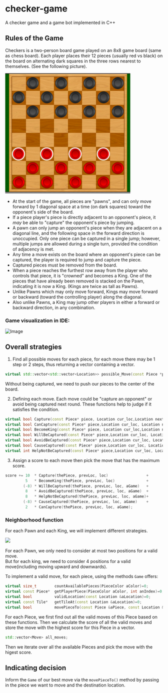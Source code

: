 # checker-game
A checker game and a game bot implemented in C++

## Rules of the Game

Checkers is a two-person board game played on an 8x8 game board (same as chess board). Each player places their 12 pieces (usually red vs black) on the board on alternating dark squares in the three rows nearest to themselves. (See the following picture).

![Image](checkers.png)

- At the start of the game, all pieces are "pawns", and can only move forward by 1 diagonal space at a time (on dark squares) toward the opponent's side of the board.
- If a piece player's piece is directly adjacent to an opponent's piece, it _may_ be able to "capture" the opponent's piece by jumping. 
- A pawn can only jump an opponent's piece when they are adjacent on a diagonal line, and the following space in the forward direction is unoccupied. Only one piece can be captured in a single jump; however, multiple jumps are allowed during a single turn, provided the condition of adjacency is met.
- Any time a move exists on the board where an opponent's piece can be captured, the player is required to jump and capture the piece.  
- Captured pieces must be removed from the board.
- When a piece reaches the furthest row away from the player who controls that piece, it is "crowned" and becomes a King. One of the pieces that have already been removed is stacked on the Pawn, indicating it is now a King. (Kings are twice as tall as Pawns).
- Unlike Pawns which may only move forward, Kings may move forward or backward (toward the controlling player) along the diagonal.
- Also unlike Pawns, a King may jump other players in either a forward or backward direction, in any combination.

### Game visualization in IDE:
![Image](visualize.png)



## Overall strategies     
1.	Find all possible moves for each piece, for each move there may be 1 step or 2 steps, thus returning a vector containing a vector.
```cpp
virtual std::vector<std::vector<Location>> possible_Move(const Piece *piece,Game &aGame);
```
Without being captured, we need to push our pieces to the center of the board.    

2.	Defining each move. Each move could be "capture an opponent" or avoid being captured next round. These functions help to judge if it satisfies the condition.

```cpp
virtual bool Capture(const Piece* piece, Location cur_loc,Location next_loc);
virtual bool CanCapture(const Piece* piece,Location cur_loc, Location next_loc, Game &aGame);        
virtual bool BecomeKing(const Piece* piece, Location cur_loc,Location next_loc);
virtual bool WillBeCaptured(const Piece* piece,Location cur_loc, Location next_loc, Game &aGame);
virtual bool AvoidBeCaptured(const Piece* piece,Location cur_loc, Location next_loc, Game &aGame);
virtual bool CauseCaptured(const Piece* piece,Location cur_loc, Location next_loc, Game &aGame);
virtual int HelpNotBeCaptured(const Piece* piece,Location cur_loc, Location next_loc, Game &aGame);
```

3.	Assign a score to each move then pick the move that has the maximum score.  
```cpp
score += 10  * Capture(thePiece, prevLoc, loc)                 +
         5   * BecomeKing(thePiece, prevLoc, loc)              +
        (-8) * WillBeCaptured(thePiece, prevLoc, loc, aGame)   +
         8   * AvoidBeCaptured(thePiece, prevLoc, loc, aGame)  +
         8   * HelpNotBeCaptured(thePiece, prevLoc, loc, aGame)+
        (-8) * CauseCaptured(thePiece, prevLoc, loc, aGame)    +
         2   * CanCapture(thePiece, prevLoc, loc, aGame);
```
    

### Neighborhood function
For each Pawn and each King, we will implement different strategies.      

![](./pawn.png)     
                       
For each Pawn, we only need to consider at most two positions for a valid move.      
But for each king, we need to consider 4 positions for a valid move(including moving upward and downwards).    
      
To implement a valid move, for each piece, using the methods `Game` offers:
```cpp
virtual size_t        countAvailablePieces(PieceColor aColor)=0;
virtual const Piece*  getPlayerPiece(PieceColor aColor, int anIndex)=0;
virtual bool          validLocation(const Location &aLocation)=0;
virtual const Tile*   getTileAt(const Location &aLocation)=0;
virtual bool          movePieceTo(const Piece &aPiece, const Location &aLocation)=0;
```     
For each Piece, we first find out all the valid moves of this Piece based on these functions. Then we calculate the score of all the valid moves and store the move with the highest score for this Piece in a vector.
```cpp
std::vector<Move> all_moves;
```   
Then we iterate over all the available Pieces and pick the move with the higest score.   

## Indicating decision
Inform the `Game` of our best move via the `movePieceTo()` method by passing in the piece we want to move and the destination location.
